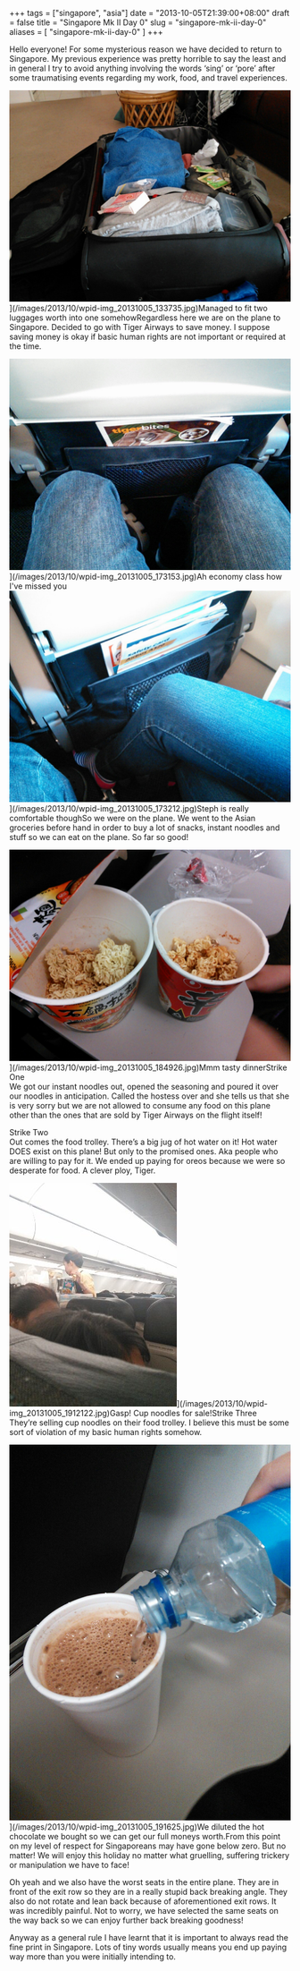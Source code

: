 +++
tags = ["singapore", "asia"]
date = "2013-10-05T21:39:00+08:00"
draft = false
title = "Singapore Mk II Day 0"
slug = "singapore-mk-ii-day-0"
aliases = [
	"singapore-mk-ii-day-0"
]
+++

Hello everyone! For some mysterious reason we have decided to return to Singapore. My previous experience was pretty horrible to say the least and in general I try to avoid anything involving the words ‘sing’ or ‘pore’ after some traumatising events regarding my work, food, and travel experiences.


![image](/images/2013/10/wpid-img_20131005_133735.jpg "IMG_20131005_133735.jpg")](/images/2013/10/wpid-img_20131005_133735.jpg)Managed to fit two luggages worth into one somehowRegardless here we are on the plane to Singapore. Decided to go with Tiger Airways to save money. I suppose saving money is okay if basic human rights are not important or required at the time.


![image](/images/2013/10/wpid-img_20131005_173153.jpg "IMG_20131005_173153.jpg")](/images/2013/10/wpid-img_20131005_173153.jpg)Ah economy class how I've missed you
![image](/images/2013/10/wpid-img_20131005_173212.jpg "IMG_20131005_173212.jpg")](/images/2013/10/wpid-img_20131005_173212.jpg)Steph is really comfortable thoughSo we were on the plane. We went to the Asian groceries before hand in order to buy a lot of snacks, instant noodles and stuff so we can eat on the plane. So far so good!


![image](/images/2013/10/wpid-img_20131005_184926.jpg "IMG_20131005_184926.jpg")](/images/2013/10/wpid-img_20131005_184926.jpg)Mmm tasty dinnerStrike One  
 We got our instant noodles out, opened the seasoning and poured it over our noodles in anticipation. Called the hostess over and she tells us that she is very sorry but we are not allowed to consume any food on this plane other than the ones that are sold by Tiger Airways on the flight itself!

Strike Two  
 Out comes the food trolley. There’s a big jug of hot water on it! Hot water DOES exist on this plane! But only to the promised ones. Aka people who are willing to pay for it. We ended up paying for oreos because we were so desperate for food. A clever ploy, Tiger.


![image](/images/2013/10/wpid-img_20131005_1912122.jpg "IMG_20131005_191212.jpg")](/images/2013/10/wpid-img_20131005_1912122.jpg)Gasp! Cup noodles for sale!Strike Three  
 They’re selling cup noodles on their food trolley. I believe this must be some sort of violation of my basic human rights somehow.


![image](/images/2013/10/wpid-img_20131005_191625.jpg "IMG_20131005_191625.jpg")](/images/2013/10/wpid-img_20131005_191625.jpg)We diluted the hot chocolate we bought so we can get our full moneys worth.From this point on my level of respect for Singaporeans may have gone below zero. But no matter! We will enjoy this holiday no matter what gruelling, suffering trickery or manipulation we have to face!

Oh yeah and we also have the worst seats in the entire plane. They are in front of the exit row so they are in a really stupid back breaking angle. They also do not rotate and lean back because of aforementioned exit rows. It was incredibly painful. Not to worry, we have selected the same seats on the way back so we can enjoy further back breaking goodness!

Anyway as a general rule I have learnt that it is important to always read the fine print in Singapore. Lots of tiny words usually means you end up paying way more than you were initially intending to.


